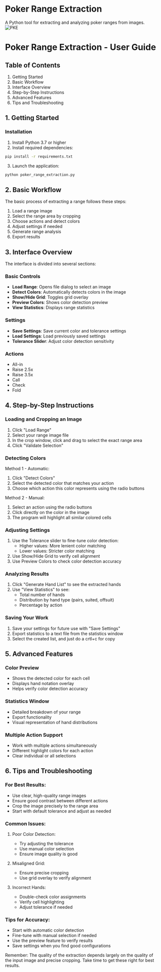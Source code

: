# Poker Range Extraction

A Python tool for extracting and analyzing poker ranges from images.
![PKE](https://github.com/user-attachments/assets/94e56ca5-8dfa-46e9-bb79-7819bc10678c)
# Poker Range Extraction - User Guide

## Table of Contents
1. Getting Started
2. Basic Workflow
3. Interface Overview
4. Step-by-Step Instructions
5. Advanced Features
6. Tips and Troubleshooting

## 1. Getting Started

### Installation
1. Install Python 3.7 or higher
2. Install required dependencies:
```bash
pip install -r requirements.txt
```
3. Launch the application:
```bash
python poker_range_extraction.py
```

## 2. Basic Workflow

The basic process of extracting a range follows these steps:
1. Load a range image
2. Select the range area by cropping
3. Choose actions and detect colors
4. Adjust settings if needed
5. Generate range analysis
6. Export results

## 3. Interface Overview

The interface is divided into several sections:

### Basic Controls
- **Load Range**: Opens file dialog to select an image
- **Detect Colors**: Automatically detects colors in the image
- **Show/Hide Grid**: Toggles grid overlay
- **Preview Colors**: Shows color detection preview
- **View Statistics**: Displays range statistics

### Settings
- **Save Settings**: Save current color and tolerance settings
- **Load Settings**: Load previously saved settings
- **Tolerance Slider**: Adjust color detection sensitivity

### Actions
- All-in
- Raise 2.5x
- Raise 3.5x
- Call
- Check
- Fold

## 4. Step-by-Step Instructions

### Loading and Cropping an Image

1. Click "Load Range"
2. Select your range image file
3. In the crop window, click and drag to select the exact range area
4. Click "Validate Selection"

### Detecting Colors

Method 1 - Automatic:
1. Click "Detect Colors"
2. Select the detected color that matches your action
3. Choose which action this color represents using the radio buttons

Method 2 - Manual:
1. Select an action using the radio buttons
2. Click directly on the color in the image
3. The program will highlight all similar colored cells

### Adjusting Settings

1. Use the Tolerance slider to fine-tune color detection:
   - Higher values: More lenient color matching
   - Lower values: Stricter color matching
2. Use Show/Hide Grid to verify cell alignment
3. Use Preview Colors to check color detection accuracy

### Analyzing Results

1. Click "Generate Hand List" to see the extracted hands
2. Use "View Statistics" to see:
   - Total number of hands
   - Distribution by hand type (pairs, suited, offsuit)
   - Percentage by action

### Saving Your Work

1. Save your settings for future use with "Save Settings"
2. Export statistics to a text file from the statistics window
3. Select the created list, and just do a crtl+c for copy

## 5. Advanced Features

### Color Preview
- Shows the detected color for each cell
- Displays hand notation overlay
- Helps verify color detection accuracy

### Statistics Window
- Detailed breakdown of your range
- Export functionality
- Visual representation of hand distributions

### Multiple Action Support
- Work with multiple actions simultaneously
- Different highlight colors for each action
- Clear individual or all selections

## 6. Tips and Troubleshooting

### For Best Results:
- Use clear, high-quality range images
- Ensure good contrast between different actions
- Crop the image precisely to the range area
- Start with default tolerance and adjust as needed

### Common Issues:

1. Poor Color Detection:
   - Try adjusting the tolerance
   - Use manual color selection
   - Ensure image quality is good

2. Misaligned Grid:
   - Ensure precise cropping
   - Use grid overlay to verify alignment

3. Incorrect Hands:
   - Double-check color assignments
   - Verify cell highlighting
   - Adjust tolerance if needed

### Tips for Accuracy:
- Start with automatic color detection
- Fine-tune with manual selection if needed
- Use the preview feature to verify results
- Save settings when you find good configurations

Remember: The quality of the extraction depends largely on the quality of the input image and precise cropping. Take time to get these right for best results.
